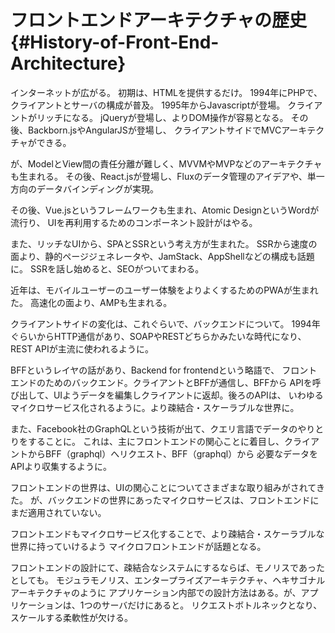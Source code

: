 # フロントエンドアーキテクチャの歴史 {#History-of-Front-End-Architecture}

インターネットが広がる。
初期は、HTMLを提供するだけ。
1994年にPHPで、クライアントとサーバの構成が普及。
1995年からJavascriptが登場。
クライアントがリッチになる。
jQueryが登場し、よりDOM操作が容易となる。
その後、Backborn.jsやAngularJSが登場し、
クライアントサイドでMVCアーキテクチャができる。

が、ModelとView間の責任分離が難しく、MVVMやMVPなどのアーキテクチャも生まれる。
その後、React.jsが登場し、Fluxのデータ管理のアイデアや、単一方向のデータバインディングが実現。

その後、Vue.jsというフレームワークも生まれ、Atomic DesignというWordが流行り、
UIを再利用するためのコンポーネント設計がはやる。

また、リッチなUIから、SPAとSSRという考え方が生まれた。
SSRから速度の面より、静的ページジェネレータや、JamStack、AppShellなどの構成も話題に。
SSRを話し始めると、SEOがついてまわる。

近年は、モバイルユーザーのユーザー体験をよりよくするためのPWAが生まれた。
高速化の面より、AMPも生まれる。

クライアントサイドの変化は、これぐらいで、バックエンドについて。
1994年ぐらいからHTTP通信があり、SOAPやRESTどちらかみたいな時代になり、
REST APIが主流に使われるように。

BFFというレイヤの話があり、Backend for frontendという略語で、
フロントエンドのためのバックエンド。クライアントとBFFが通信し、BFFから
APIを呼び出して、UIようデータを編集しクライアントに返却。後ろのAPIは、
いわゆるマイクロサービス化されるように。より疎結合・スケーラブルな世界に。

また、Facebook社のGraphQLという技術が出て、クエリ言語でデータのやりとりをすることに。
これは、主にフロントエンドの関心ことに着目し、クライアントからBFF（graphql）へリクエスト、BFF（graphql）から
必要なデータをAPIより収集するように。

フロントエンドの世界は、UIの関心ことについてさまざまな取り組みがされてきた。
が、バックエンドの世界にあったマイクロサービスは、フロントエンドにまだ適用されていない。

フロントエンドもマイクロサービス化することで、より疎結合・スケーラブルな世界に持っていけるよう
マイクロフロントエンドが話題となる。

フロントエンドの設計にて、疎結合なシステムにするならば、モノリスであったとしても。
モジュラモノリス、エンタープライズアーキテクチャ、ヘキサゴナルアーキテクチャのように
アプリケーション内部での設計方法はある。が、アプリケーションは、1つのサーバだけにあると。
リクエストボトルネックとなり、スケールする柔軟性が欠ける。